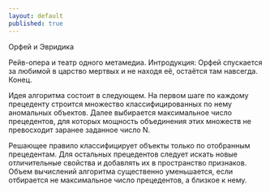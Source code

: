 ```yaml
---
layout: default
published: true
---
```

Орфей и Эвридика 

Рейв-опера и театр одного метамедиа. Интродукция: Орфей спускается за любимой в царство мертвых и не находя её, остаётся там навсегда. Конец.

Идея алгоритма состоит в следующем. На первом шаге по каждому прецеденту строится множество классифицированных по нему аномальных объектов. Далее выбирается максимальное число прецедентов, для которых мощность объединения этих множеств не превосходит заранее заданное число N. 

Решающее правило классифицирует объекты только по отобранным прецедентам. Для остальных прецедентов следует искать новые отличительные свойства и добавлять их в пространство признаков. Объем вычислений алгоритма существенно уменьшается, если отбирается не максимальное число прецедентов, а близкое к нему.

